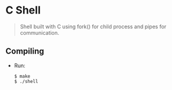 # C Shell
> Shell built with C using fork() for child process and pipes for communication.

## Compiling
* Run:

  ``` 
  $ make
  $ ./shell
  ```

